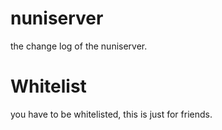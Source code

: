 # nuniserver
the change log of the nuniserver.

# Whitelist
you have to be whitelisted, this is just for friends. 

